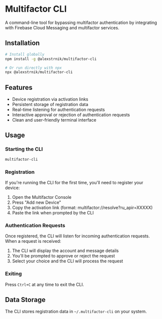 # Multifactor CLI

A command-line tool for bypassing multifactor authentication by integrating with Firebase Cloud Messaging and multifactor services.

## Installation

```bash
# Install globally
npm install -g @alexstrnik/multifactor-cli

# Or run directly with npx
npx @alexstrnik/multifactor-cli
```

## Features

- Device registration via activation links
- Persistent storage of registration data
- Real-time listening for authentication requests
- Interactive approval or rejection of authentication requests
- Clean and user-friendly terminal interface

## Usage

### Starting the CLI

```bash
multifactor-cli
```

### Registration

If you're running the CLI for the first time, you'll need to register your device:

1. Open the Multifactor Console
2. Press "Add new Device"
3. Copy the activation link (format: multifactor://resolve?ru_apir=XXXXX)
4. Paste the link when prompted by the CLI

### Authentication Requests

Once registered, the CLI will listen for incoming authentication requests. When a request is received:

1. The CLI will display the account and message details
2. You'll be prompted to approve or reject the request
3. Select your choice and the CLI will process the request

### Exiting

Press `Ctrl+C` at any time to exit the CLI.

## Data Storage

The CLI stores registration data in `~/.multifactor-cli` on your system.
